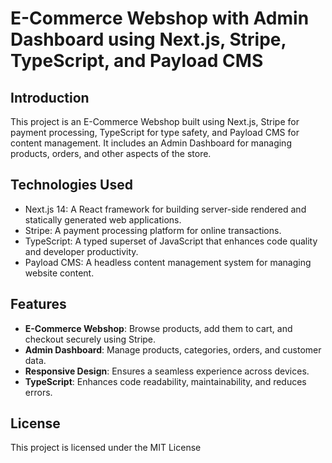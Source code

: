 # E-Commerce Webshop with Admin Dashboard using Next.js, Stripe, TypeScript, and Payload CMS

## Introduction
This project is an E-Commerce Webshop built using Next.js, Stripe for payment processing, TypeScript for type safety, and Payload CMS for content management. It includes an Admin Dashboard for managing products, orders, and other aspects of the store.

## Technologies Used
- Next.js 14: A React framework for building server-side rendered and statically generated web applications.
- Stripe: A payment processing platform for online transactions.
- TypeScript: A typed superset of JavaScript that enhances code quality and developer productivity.
- Payload CMS: A headless content management system for managing website content.

## Features
- **E-Commerce Webshop**: Browse products, add them to cart, and checkout securely using Stripe.
- **Admin Dashboard**: Manage products, categories, orders, and customer data.
- **Responsive Design**: Ensures a seamless experience across devices.
- **TypeScript**: Enhances code readability, maintainability, and reduces errors.

## License
This project is licensed under the MIT License 
